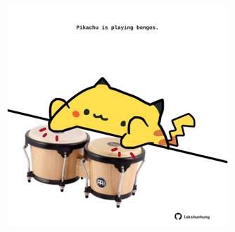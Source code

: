 <!-- built at 17/09/2024, 19:00:50 UTC -->
<p align="center">
  <img width="500" height="500" src="./ReadmeImage.svg">
</p>
